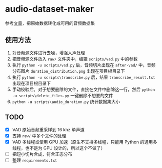 # audio-dataset-maker
参考[文章](https://echoccc.online/posts/tts-2025/)，把原始数据转化成可用的音频数据集

## 使用方法
1. 对音频源文件进行去噪，增强人声处理
2. 把音频源文件放入 `raw/` 文件夹中，编辑 `scripts/vad.py` 中的参数
3. 执行 `python -u scripts/vad.py` 后，音频切片出现在 `after-vad/` 中，音频分布图片 `duration_distribution.png` 出现在项目根目录下
4. 执行 `python -u scripts\transcribe.py` 后，结果 `transcribe_result.txt` 出现在项目根目录下
5. 手动校验后，对于想要删除的文件，直接在文件中删除这一行，然后 `python -u scripts\delete_files.py` 一键删除不想要的文件
6. `python -u scripts\audio_duration.py` 统计数据集大小

## TODO
- [x] VAD 原始音频重采样到 16 khz 单声道 
- [x] 支持 `raw/` 中多个文件的处理
- [x] VAD 多线程或使用 GPU 加速（原生不支持多线程，只能用 Python 的通用多线程，也不是为 GPU 设计的，所以这个不做了）
- [ ] 把短小切片合成，符合正态分布
- [ ] 整理 `requirements.txt`
